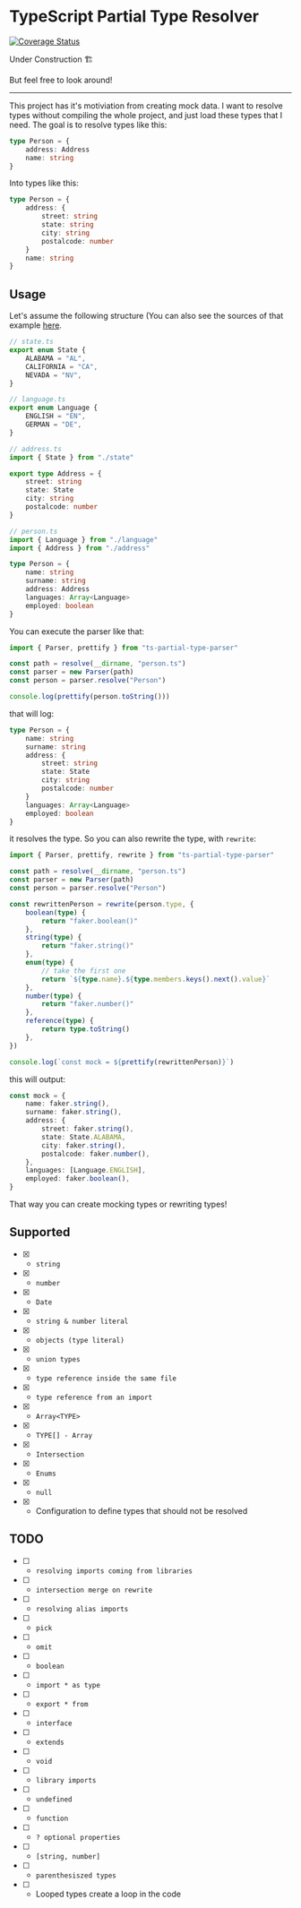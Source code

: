 # TypeScript Partial Type Resolver

[![Coverage Status](https://coveralls.io/repos/github/svenliebig/ts-partial-type-resolver/badge.svg?branch=master)](https://coveralls.io/github/svenliebig/ts-partial-type-resolver?branch=master)

Under Construction 🏗

But feel free to look around!

---

This project has it's motiviation from creating mock data. I want to resolve types without compiling the whole project, and just load these types that I need. The goal is to resolve types like this:

```ts
type Person = {
	address: Address
	name: string
}
```

Into types like this:

```ts
type Person = {
	address: {
		street: string
		state: string
		city: string
		postalcode: number
	}
	name: string
}
```

## Usage

Let's assume the following structure (You can also see the sources of that example [here](https://github.com/svenliebig/ts-partial-type-resolver/tree/master/examples/person).

```ts
// state.ts
export enum State {
	ALABAMA = "AL",
	CALIFORNIA = "CA",
	NEVADA = "NV",
}

// language.ts
export enum Language {
	ENGLISH = "EN",
	GERMAN = "DE",
}

// address.ts
import { State } from "./state"

export type Address = {
	street: string
	state: State
	city: string
	postalcode: number
}

// person.ts
import { Language } from "./language"
import { Address } from "./address"

type Person = {
	name: string
	surname: string
	address: Address
	languages: Array<Language>
	employed: boolean
}
```

You can execute the parser like that:

```ts
import { Parser, prettify } from "ts-partial-type-parser"

const path = resolve(__dirname, "person.ts")
const parser = new Parser(path)
const person = parser.resolve("Person")

console.log(prettify(person.toString()))
```

that will log:

```ts
type Person = {
	name: string
	surname: string
	address: {
		street: string
		state: State
		city: string
		postalcode: number
	}
	languages: Array<Language>
	employed: boolean
}
```

it resolves the type. So you can also rewrite the type, with `rewrite`:

```ts
import { Parser, prettify, rewrite } from "ts-partial-type-parser"

const path = resolve(__dirname, "person.ts")
const parser = new Parser(path)
const person = parser.resolve("Person")

const rewrittenPerson = rewrite(person.type, {
	boolean(type) {
		return "faker.boolean()"
	},
	string(type) {
		return "faker.string()"
	},
	enum(type) {
		// take the first one
		return `${type.name}.${type.members.keys().next().value}`
	},
	number(type) {
		return "faker.number()"
	},
	reference(type) {
		return type.toString()
	},
})

console.log(`const mock = ${prettify(rewrittenPerson)}`)
```

this will output:

```ts
const mock = {
	name: faker.string(),
	surname: faker.string(),
	address: {
		street: faker.string(),
		state: State.ALABAMA,
		city: faker.string(),
		postalcode: faker.number(),
	},
	languages: [Language.ENGLISH],
	employed: faker.boolean(),
}
```

That way you can create mocking types or rewriting types!

## Supported

- [x] - `string`
- [x] - `number`
- [x] - `Date`
- [x] - `string & number literal`
- [x] - `objects (type literal)`
- [x] - `union types`
- [x] - `type reference inside the same file`
- [x] - `type reference from an import`
- [x] - `Array<TYPE>`
- [x] - `TYPE[] - Array`
- [x] - `Intersection`
- [x] - `Enums`
- [x] - `null`
- [x] - Configuration to define types that should not be resolved

## TODO

- [ ] - `resolving imports coming from libraries`
- [ ] - `intersection merge on rewrite`
- [ ] - `resolving alias imports`
- [ ] - `pick`
- [ ] - `omit`
- [ ] - `boolean`
- [ ] - `import * as type`
- [ ] - `export * from`
- [ ] - `interface`
- [ ] - `extends`
- [ ] - `void`
- [ ] - `library imports`
- [ ] - `undefined`
- [ ] - `function`
- [ ] - `? optional properties`
- [ ] - `[string, number]`
- [ ] - `parenthesiszed types`
- [ ] - Looped types create a loop in the code

```

```
